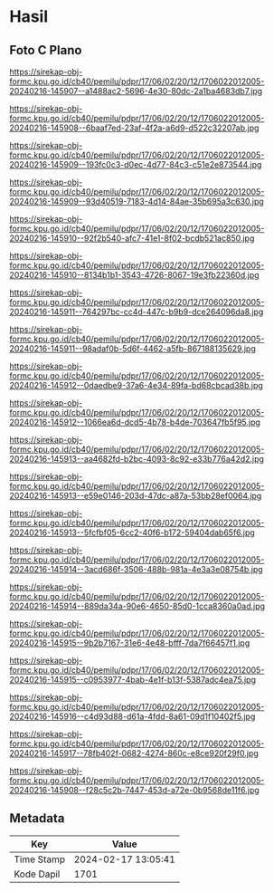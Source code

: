 # Hasil

## Foto C Plano

https://sirekap-obj-formc.kpu.go.id/cb40/pemilu/pdpr/17/06/02/20/12/1706022012005-20240216-145907--a1488ac2-5696-4e30-80dc-2a1ba4683db7.jpg

https://sirekap-obj-formc.kpu.go.id/cb40/pemilu/pdpr/17/06/02/20/12/1706022012005-20240216-145908--6baaf7ed-23af-4f2a-a6d9-d522c32207ab.jpg

https://sirekap-obj-formc.kpu.go.id/cb40/pemilu/pdpr/17/06/02/20/12/1706022012005-20240216-145909--193fc0c3-d0ec-4d77-84c3-c51e2e873544.jpg

https://sirekap-obj-formc.kpu.go.id/cb40/pemilu/pdpr/17/06/02/20/12/1706022012005-20240216-145909--93d40519-7183-4d14-84ae-35b695a3c630.jpg

https://sirekap-obj-formc.kpu.go.id/cb40/pemilu/pdpr/17/06/02/20/12/1706022012005-20240216-145910--92f2b540-afc7-41e1-8f02-bcdb521ac850.jpg

https://sirekap-obj-formc.kpu.go.id/cb40/pemilu/pdpr/17/06/02/20/12/1706022012005-20240216-145910--8134b1b1-3543-4726-8067-19e3fb22360d.jpg

https://sirekap-obj-formc.kpu.go.id/cb40/pemilu/pdpr/17/06/02/20/12/1706022012005-20240216-145911--764297bc-cc4d-447c-b9b9-dce264096da8.jpg

https://sirekap-obj-formc.kpu.go.id/cb40/pemilu/pdpr/17/06/02/20/12/1706022012005-20240216-145911--98adaf0b-5d6f-4462-a5fb-867188135629.jpg

https://sirekap-obj-formc.kpu.go.id/cb40/pemilu/pdpr/17/06/02/20/12/1706022012005-20240216-145912--0daedbe9-37a6-4e34-89fa-bd68cbcad38b.jpg

https://sirekap-obj-formc.kpu.go.id/cb40/pemilu/pdpr/17/06/02/20/12/1706022012005-20240216-145912--1066ea6d-dcd5-4b78-b4de-703647fb5f95.jpg

https://sirekap-obj-formc.kpu.go.id/cb40/pemilu/pdpr/17/06/02/20/12/1706022012005-20240216-145913--aa4682fd-b2bc-4093-8c92-e33b776a42d2.jpg

https://sirekap-obj-formc.kpu.go.id/cb40/pemilu/pdpr/17/06/02/20/12/1706022012005-20240216-145913--e59e0146-203d-47dc-a87a-53bb28ef0064.jpg

https://sirekap-obj-formc.kpu.go.id/cb40/pemilu/pdpr/17/06/02/20/12/1706022012005-20240216-145913--5fcfbf05-6cc2-40f6-b172-59404dab65f6.jpg

https://sirekap-obj-formc.kpu.go.id/cb40/pemilu/pdpr/17/06/02/20/12/1706022012005-20240216-145914--3acd686f-3506-488b-981a-4e3a3e08754b.jpg

https://sirekap-obj-formc.kpu.go.id/cb40/pemilu/pdpr/17/06/02/20/12/1706022012005-20240216-145914--889da34a-90e6-4650-85d0-1cca8360a0ad.jpg

https://sirekap-obj-formc.kpu.go.id/cb40/pemilu/pdpr/17/06/02/20/12/1706022012005-20240216-145915--9b2b7167-31e6-4e48-bfff-7da7f66457f1.jpg

https://sirekap-obj-formc.kpu.go.id/cb40/pemilu/pdpr/17/06/02/20/12/1706022012005-20240216-145915--c0953977-4bab-4e1f-b13f-5387adc4ea75.jpg

https://sirekap-obj-formc.kpu.go.id/cb40/pemilu/pdpr/17/06/02/20/12/1706022012005-20240216-145916--c4d93d88-d61a-4fdd-8a61-09d1f10402f5.jpg

https://sirekap-obj-formc.kpu.go.id/cb40/pemilu/pdpr/17/06/02/20/12/1706022012005-20240216-145917--78fb402f-0682-4274-860c-e8ce920f29f0.jpg

https://sirekap-obj-formc.kpu.go.id/cb40/pemilu/pdpr/17/06/02/20/12/1706022012005-20240216-145908--f28c5c2b-7447-453d-a72e-0b9568de11f6.jpg


## Metadata

| Key        | Value               |
| ---------- | ------------------- |
| Time Stamp | 2024-02-17 13:05:41 |
| Kode Dapil | 1701                |




